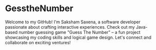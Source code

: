 # GesstheNumber
Welcome to my GitHub! I'm Saksham Saxena, a software developer passionate about crafting interactive experiences. Check out my Java-based number guessing game "Guess The Number" – a fun project showcasing my coding skills and logical game design. Let's connect and collaborate on exciting ventures!
